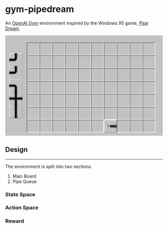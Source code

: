 # gym-pipedream

An [OpenAI Gym](https://github.com/openai/gym) environment inspired by the Windows 95 game, [Pipe Dream](https://en.wikipedia.org/wiki/Pipe_Mania). 

![til](./images/pipedream.GIF)


## Design
---
The environment is split into two sections
1. Main Board
2. Pipe Queue

### State Space

### Action Space

### Reward